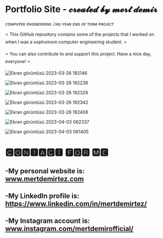 # Portfolio Site - 𝓬𝓻𝓮𝓪𝓽𝓮𝓭 𝓫𝔂 𝓶𝓮𝓻𝓽 𝓭𝓮𝓶𝓲𝓻
 
ᴄᴏᴍᴘᴜᴛᴇʀ ᴇɴɢɪɴᴇᴇʀɪɴɢ 𝟸ɴᴅ ʏᴇᴀʀ ᴇɴᴅ ᴏғ ᴛᴇʀᴍ ᴘʀᴏᴊᴇᴄᴛ

⭐ This GitHub repository contains some of the projects that I worked on when I was a sophomore computer engineering student. ⭐

⭐ You can also contribute to and support this project. Have a nice day, everyone! ⭐

![Ekran görüntüsü 2023-03-26 192146](https://user-images.githubusercontent.com/101717064/227789775-244aa970-c747-4ea5-bc8a-70138c26392c.png)

![Ekran görüntüsü 2023-03-26 192236](https://user-images.githubusercontent.com/101717064/227789779-36f8ad92-83c0-42d8-b728-13296a7850d1.png)

![Ekran görüntüsü 2023-03-26 192328](https://user-images.githubusercontent.com/101717064/227789780-11024ac9-790f-4ad0-8445-5157196f15e3.png)

![Ekran görüntüsü 2023-03-26 192342](https://user-images.githubusercontent.com/101717064/227789783-4980fef7-f4bc-4069-9152-918cb4887dbd.png)

![Ekran görüntüsü 2023-03-26 192406](https://user-images.githubusercontent.com/101717064/227789787-5c5d7546-2c22-47b6-b110-d28a1251aae8.png)

![Ekran görüntüsü 2023-04-03 062337](https://user-images.githubusercontent.com/101717064/229404314-0cc2ca2c-3a6a-4df4-9480-decae0507a21.png)

![Ekran görüntüsü 2023-04-03 061405](https://user-images.githubusercontent.com/101717064/229404167-ae73b223-cfce-4a8e-908e-815426f8dcdb.png)


# 🅲🅾🅽🆃🅰🅲🆃 🅵🅾🆁 🅼🅴
-My personal website is: www.mertdemirtez.com
- 
-My LinkedIn profile is: https://www.linkedin.com/in/mertdemirtez/
-
-My Instagram account is: www.instagram.com/mertdemirofficial/
-
